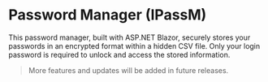 # Password Manager (IPassM)

This password manager, built with ASP.NET Blazor, securely stores your passwords in an encrypted format within a hidden CSV file. Only your login password is required to unlock and access the stored information.

> More features and updates will be added in future releases.

